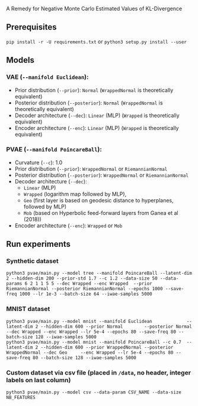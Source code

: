 A Remedy for Negative Monte Carlo Estimated Values of KL-Divergence

## Prerequisites
`pip install -r -U requirements.txt` or `python3 setup.py install --user`

## Models

### VAE (`--manifold Euclidean`):
- Prior distribution (`--prior`): `Normal` (`WrappedNormal` is theoretically equivalent)
- Posterior distribution (`--posterior`): `Normal`  (`WrappedNormal` is theoretically equivalent)
- Decoder architecture (`--dec`): `Linear` (MLP) (`Wrapped` is theoretically equivalent)
- Encoder architecture (`--enc`): `Linear` (MLP) (`Wrapped` is theoretically equivalent)
    
### PVAE (`--manifold PoincareBall`):
- Curvature (`--c`): 1.0
- Prior distribution (`--prior`): `WrappedNormal` or `RiemannianNormal`
- Posterior distribution (`--posterior`): `WrappedNormal` or `RiemannianNormal`
- Decoder architecture (`--dec`):
    - `Linear` (MLP)
    - `Wrapped` (logarithm map followed by MLP),
    - `Geo` (first layer is based on geodesic distance to hyperplanes, followed by MLP)
    - `Mob` (based on Hyperbolic feed-forward layers from Ganea et al (2018))
- Encoder architecture (`--enc`): `Wrapped` or `Mob`


## Run experiments

### Synthetic dataset
```
python3 pvae/main.py --model tree --manifold PoincareBall --latent-dim 2 --hidden-dim 200 --prior-std 1.7 --c 1.2 --data-size 50 --data-params 6 2 1 1 5 5 --dec Wrapped --enc Wrapped  --prior RiemannianNormal --posterior RiemannianNormal --epochs 1000 --save-freq 1000 --lr 1e-3 --batch-size 64 --iwae-samples 5000
```

### MNIST dataset
```
python3 pvae/main.py --model mnist --manifold Euclidean             --latent-dim 2 --hidden-dim 600 --prior Normal        --posterior Normal        --dec Wrapped --enc Wrapped --lr 5e-4 --epochs 80 --save-freq 80 --batch-size 128 --iwae-samples 5000
python3 pvae/main.py --model mnist --manifold PoincareBall --c 0.7  --latent-dim 2 --hidden-dim 600 --prior WrappedNormal --posterior WrappedNormal --dec Geo     --enc Wrapped --lr 5e-4 --epochs 80 --save-freq 80 --batch-size 128 --iwae-samples 5000
```

### Custom dataset via csv file (placed in `/data`, no header, integer labels on last column)
```
python3 pvae/main.py --model csv --data-param CSV_NAME --data-size NB_FEATURES
```

